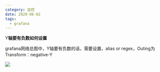 ```yaml
---
category: 监控
date: 2020-06-02
tags:
  - grafana
---
```




Y**轴要有负数如何设置**

grafana网络总图中，Y轴要有负数的话，需要设置，alias or regex，Outing为 Transform：negative-Y

![](https://gitee.com/clay-wangzhi/blogImg/raw/master/blogImg/image-20200323205311303.png)